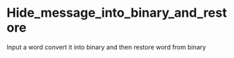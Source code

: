 # Hide_message_into_binary_and_restore
Input a word
convert it into binary and then restore word from binary

